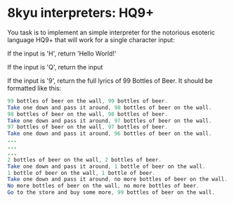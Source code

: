 # 8kyu interpreters: HQ9+

You task is to implement an simple interpreter for the notorious esoteric language HQ9+ that will work for a single character input:

If the input is 'H', return 'Hello World!'

If the input is 'Q', return the input

If the input is '9', return the full lyrics of 99 Bottles of Beer. It should be formatted like this:

```java
99 bottles of beer on the wall, 99 bottles of beer.
Take one down and pass it around, 98 bottles of beer on the wall.
98 bottles of beer on the wall, 98 bottles of beer.
Take one down and pass it around, 97 bottles of beer on the wall.
97 bottles of beer on the wall, 97 bottles of beer.
Take one down and pass it around, 96 bottles of beer on the wall.
...
...
...
2 bottles of beer on the wall, 2 bottles of beer.
Take one down and pass it around, 1 bottle of beer on the wall.
1 bottle of beer on the wall, 1 bottle of beer.
Take one down and pass it around, no more bottles of beer on the wall.
No more bottles of beer on the wall, no more bottles of beer.
Go to the store and buy some more, 99 bottles of beer on the wall.
```
